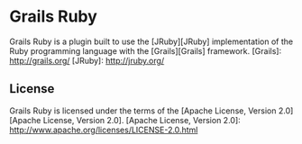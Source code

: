 Grails Ruby
===

Grails Ruby is a plugin built to use the [JRuby][JRuby] implementation of the Ruby programming language with the [Grails][Grails] framework.
[Grails]: http://grails.org/
[JRuby]: http://jruby.org/
	
License
---

Grails Ruby is licensed under the terms of the [Apache License, Version 2.0][Apache License, Version 2.0].
[Apache License, Version 2.0]: http://www.apache.org/licenses/LICENSE-2.0.html
